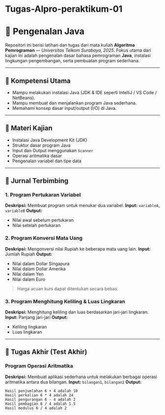 # Tugas-Alpro-peraktikum-01

# 📘 Pengenalan Java

Repositori ini berisi latihan dan tugas dari mata kuliah **Algoritma Pemrograman** — *Universitas Telkom Surabaya, 2025*.
Fokus utama dari kajian ini adalah pengenalan dasar bahasa pemrograman **Java**, instalasi lingkungan pengembangan, serta pembuatan program sederhana.

---

## 🧩 Kompetensi Utama

* Mampu melakukan instalasi Java (JDK & IDE seperti IntelliJ / VS Code / NetBeans).
* Mampu membuat dan menjalankan program Java sederhana.
* Memahami konsep dasar input/output (I/O) di Java.

---

## 🧠 Materi Kajian

* Instalasi Java Development Kit (JDK)
* Struktur dasar program Java
* Input dan Output menggunakan `Scanner`
* Operasi aritmatika dasar
* Pengenalan variabel dan tipe data

---

## 🧪 Jurnal Terbimbing

### 1. Program Pertukaran Variabel

**Deskripsi:** Membuat program untuk menukar dua variabel.
**Input:** `variableA`, `variableB`
**Output:**

* Nilai awal sebelum pertukaran
* Nilai setelah pertukaran

### 2. Program Konversi Mata Uang

**Deskripsi:** Mengonversi nilai Rupiah ke beberapa mata uang lain.
**Input:** Jumlah Rupiah
**Output:**

* Nilai dalam Dollar Singapura
* Nilai dalam Dollar Amerika
* Nilai dalam Yen
* Nilai dalam Euro

> Harga acuan kurs dapat ditentukan secara bebas.

### 3. Program Menghitung Keliling & Luas Lingkaran

**Deskripsi:** Menghitung keliling dan luas berdasarkan jari-jari lingkaran.
**Input:** Panjang jari-jari
**Output:**

* Keliling lingkaran
* Luas lingkaran

---

## 🧾 Tugas Akhir (Test Akhir)

### Program Operasi Aritmatika

**Deskripsi:** Membuat aplikasi sederhana untuk melakukan berbagai operasi aritmatika antara dua bilangan.
**Input:** `bilangan1`, `bilangan2`
**Output:**

```
Hasil penjumlahan 6 + 4 adalah 10
Hasil perkalian 6 * 4 adalah 24
Hasil pengurangan 6 - 4 adalah 2
Hasil pembagian 6 / 4 adalah 1.5
Hasil modulus 6 / 4 adalah 2
```
